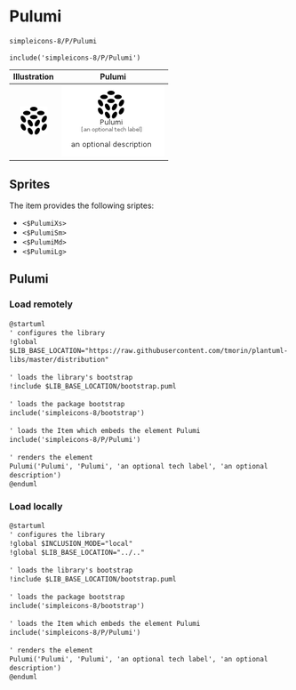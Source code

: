 # Pulumi


```text
simpleicons-8/P/Pulumi
```

```text
include('simpleicons-8/P/Pulumi')
```



| Illustration | Pulumi |
| :---: | :---: |
| ![illustration for Illustration](../../simpleicons-8/P/Pulumi.png) | ![illustration for Pulumi](../../simpleicons-8/P/Pulumi.Local.png) |



## Sprites
The item provides the following sriptes:

- `<$PulumiXs>`
- `<$PulumiSm>`
- `<$PulumiMd>`
- `<$PulumiLg>`





## Pulumi

### Load remotely
```plantuml
@startuml
' configures the library
!global $LIB_BASE_LOCATION="https://raw.githubusercontent.com/tmorin/plantuml-libs/master/distribution"

' loads the library's bootstrap
!include $LIB_BASE_LOCATION/bootstrap.puml

' loads the package bootstrap
include('simpleicons-8/bootstrap')

' loads the Item which embeds the element Pulumi
include('simpleicons-8/P/Pulumi')

' renders the element
Pulumi('Pulumi', 'Pulumi', 'an optional tech label', 'an optional description')
@enduml
```

### Load locally
```plantuml
@startuml
' configures the library
!global $INCLUSION_MODE="local"
!global $LIB_BASE_LOCATION="../.."

' loads the library's bootstrap
!include $LIB_BASE_LOCATION/bootstrap.puml

' loads the package bootstrap
include('simpleicons-8/bootstrap')

' loads the Item which embeds the element Pulumi
include('simpleicons-8/P/Pulumi')

' renders the element
Pulumi('Pulumi', 'Pulumi', 'an optional tech label', 'an optional description')
@enduml
```

